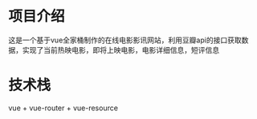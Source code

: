 # 项目介绍
  这是一个基于vue全家桶制作的在线电影影讯网站，利用豆瓣api的接口获取数据，实现了当前热映电影，即将上映电影，电影详细信息，短评信息

# 技术栈
  vue + vue-router + vue-resource
